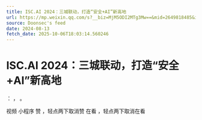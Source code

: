 ```yaml
---
title: ISC.AI 2024：三城联动，打造“安全+AI”新高地
url: https://mp.weixin.qq.com/s?__biz=MjM5ODI2MTg3Mw==&mid=2649818485&idx=2&sn=d82ef3c8a3cda186e88d65ebe7d266a4
source: Doonsec's feed
date: 2024-08-13
fetch_date: 2025-10-06T18:03:14.560246
---
```


# ISC.AI 2024：三城联动，打造“安全+AI”新高地

：
，
。

视频
小程序
赞
，轻点两下取消赞
在看
，轻点两下取消在看